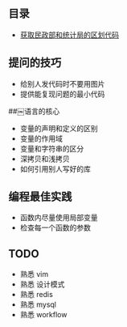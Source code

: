 
## 目录
* [获取民政部和统计局的区划代码](./python/region-china)

## 提问的技巧
* 给别人发代码时不要用图片
* 提供能复现问题的最小代码

##￼语言的核心
* 变量的声明和定义的区别
* 变量的作用域
* 变量和字符串的区分
* 深拷贝和浅拷贝
* 如何引用别人写好的库

## 编程最佳实践
* 函数内尽量使用局部变量
* 检查每一个函数的参数

## TODO
* 熟悉 vim
* 熟悉 设计模式
* 熟悉 redis
* 熟悉 mysql
* 熟悉 workflow

